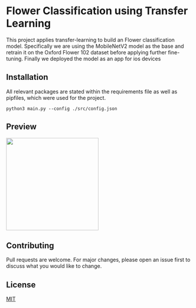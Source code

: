# Flower Classification using Transfer Learning

This project applies transfer-learning to build an Flower classification model.
Specifically we are using the MobileNetV2 model as the base and retrain it on the
Oxford Flower 102 dataset before applying further fine-tuning. Finally we
deployed the model as an app for ios devices

## Installation

All relevant packages are stated within the requirements file as well as pipfiles,
which were used for the project.

```Usage in bash
python3 main.py --config ./src/config.json
```

## Preview

<img src="https://github.com/paulmora-statworx/flower_detection/blob/main/reports/gif/testing_gif.gif" width="250"/>

## Contributing
Pull requests are welcome. For major changes, please open an issue first to
discuss what you would like to change.

## License
[MIT](https://choosealicense.com/licenses/mit/)